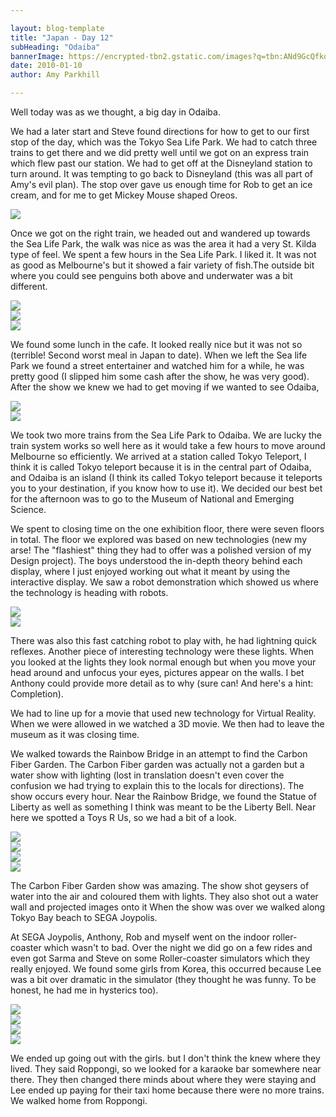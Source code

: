 ```yaml
---

layout: blog-template
title: "Japan - Day 12"
subHeading: "Odaiba"
bannerImage: https://encrypted-tbn2.gstatic.com/images?q=tbn:ANd9GcQfkosNw-i8kfLs6q8nnTX8JtVpH12AcGxjPbHlDfEx_kGjx1ru
date: 2010-01-10
author: Amy Parkhill

---
```

Well today was as we thought, a big day in Odaiba.

We had a later start and Steve found directions for how to get to our first stop of the day, which was the Tokyo Sea Life Park. We had to catch three trains to get there and we did pretty well until we got on an express train which flew past our station. We had to get off at the Disneyland station to turn around. It was tempting to go back to Disneyland (this was all part of Amy's evil plan). The stop over gave us enough time for Rob to get an ice cream, and for me to get Mickey Mouse shaped Oreos.

<div class="center-image"><img src="https://1.bp.blogspot.com/--u0LxAYBi70/WCBb1aeuJmI/AAAAAAAACuw/uS4PCK3MITYOIHAmfrqZrIDDO5Q0S5lqgCLcB/s320/img_4618%255B1%255D.jpg" /></div>

Once we got on the right train, we headed out and wandered up towards the Sea Life Park, the walk was nice as was the area it had a very St. Kilda type of feel. We spent a few hours in the Sea Life Park. I liked it. It was not as good as Melbourne's but it showed a fair variety of fish.The outside bit where you could see penguins both above and underwater was a bit different. 

<div class="center-image"><img src="https://1.bp.blogspot.com/-mjjlnPU2EQk/WCBcIFNHQHI/AAAAAAAACu0/haWZ3cd77LMV4tomCsTLd4uAWOLRWJt-ACLcB/s320/img_4628%255B1%255D.jpg" /></div>
<div class="center-image"><img src="https://1.bp.blogspot.com/-AznJofSMUUg/WCBcOPW4bZI/AAAAAAAACu4/fVLd_BuWYtsSuHKff0LtZsVooBLFRgI8ACLcB/s320/img_4637%255B1%255D.jpg" /></div>
<div class="center-image"><img src="https://3.bp.blogspot.com/-XY7s8rQVxBs/WCBccnh0YlI/AAAAAAAACu8/rZp48tmOtuMGg6wF5pNMiyU5trsdkFydQCLcB/s320/img_4672%255B1%255D.jpg" /></div>

We found some lunch in the cafe. It looked really nice but it was not so (terrible! Second worst meal in Japan to date). When we left the Sea life Park we found a street entertainer and watched him for a while, he was pretty good (I slipped him some cash after the show, he was very good). After the show we knew we had to get moving if we wanted to see Odaiba,

<div class="center-image"><img src="https://2.bp.blogspot.com/-HVYQY9SGqD0/WCLnW-cvafI/AAAAAAAACwM/NO9YFs8yC9YkUFyBaEFLwW2CpkUsXJG9gCLcB/s320/img_4713%255B1%255D.jpg" /></div>
<div class="center-image"><img src="https://2.bp.blogspot.com/-e1no4-cb33M/WCLn5lG-d7I/AAAAAAAACwQ/sH6lmjC5dvYVMxfd0_gMhkcqrFo_yc-1ACLcB/s320/img_4731%255B1%255D.jpg" /></div>

We took two more trains from the Sea Life Park to Odaiba. We are lucky the train system works so well here as it would take a few hours to move around Melbourne so efficiently. We arrived at a station called Tokyo Teleport, I think it is called Tokyo teleport because it is in the central part of Odaiba, and Odaiba is an island (I think its called Tokyo teleport because it teleports you to your destination, if you know how to use it). We decided our best bet for the afternoon was to go to the Museum of National and Emerging Science. 

We spent to closing time on the one exhibition floor, there were seven floors in total. The floor we explored was based on new technologies (new my arse! The "flashiest" thing they had to offer was a polished version of my Design project). The boys understood the in-depth theory behind each display, where I just enjoyed working out what it meant by using the interactive display. We saw a robot demonstration which showed us where the technology is heading with robots.

<div class="center-image"><img src="https://1.bp.blogspot.com/-M6QFiLwL9lo/WCLoZ9jAH8I/AAAAAAAACwU/3lyiW6PWZoYrxQj6K7_qvZqUet5cYy20ACLcB/s320/img_4763%255B1%255D.jpg" /></div>
<div class="center-image"><img src="https://3.bp.blogspot.com/-l1OVZc68R24/WCLpPoKtPuI/AAAAAAAACwg/yROM27_0nB0kjAOMCIqQgqihRZQ6kV6ZwCLcB/s320/img_4789%255B1%255D.jpg" /></div>

There was also this fast catching robot to play with, he had lightning quick reflexes. Another piece of interesting technology were these lights. When you looked at the lights they look normal enough but when you move your head around and unfocus your eyes, pictures appear on the walls. I bet Anthony could provide more detail as to why (sure can! And here's a hint: Completion).

We had to line up for a movie that used new technology for Virtual Reality. When we were allowed in we watched a 3D movie. We then had to leave the museum as it was closing time.

We walked towards the Rainbow Bridge in an attempt to find the Carbon Fiber Garden. The Carbon Fiber garden was actually not a garden but a water show with lighting (lost in translation doesn't even cover the confusion we had trying to explain this to the locals for directions). The show occurs every hour. Near the Rainbow Bridge, we found the Statue of Liberty as well as something I think was meant to be the Liberty Bell. Near here we spotted a Toys R Us, so we had a bit of a look.

<div class="center-image"><img src="https://2.bp.blogspot.com/-LSrGeLEKQlk/WCLp4rv_suI/AAAAAAAACwk/A60St9QrZHMT2XqRzIIsAupTmYF7jzkFACLcB/s320/img_4813%255B1%255D.jpg" /></div>
<div class="center-image"><img src="https://2.bp.blogspot.com/-MVS7x-Kl0aY/WCLqNPjqZqI/AAAAAAAACwo/SJ2yqHyg8KQXvQ7bMACBxRp_oTjFgrzMgCLcB/s320/img_4829%255B1%255D.jpg" /></div>
<div class="center-image"><img src="https://2.bp.blogspot.com/-5BcC8wWL4BY/WCLqrTayJhI/AAAAAAAACww/gqq5VpKGNWA0BgV9A5UiziOWqSM6Ijf0wCLcB/s320/img_4878%255B1%255D.jpg" /></div>
<div class="center-image"><img src="https://4.bp.blogspot.com/-ekDalmKhD2Q/WCLsZLnX1fI/AAAAAAAACw8/7pfeQMlwamkQxeEEBZyWQwJi9wMrIIoVgCLcB/s320/img_5084%255B1%255D.jpg" /></div>

The Carbon Fiber Garden show was amazing. The show shot geysers of water into the air and coloured them with lights. They also shot out a water wall and projected images onto it When the show was over we walked along Tokyo Bay beach to SEGA Joypolis.

At SEGA Joypolis, Anthony, Rob and myself went on the indoor roller-coaster which wasn't to bad. Over the night we did go on a few rides and even got Sarma and Steve on some Roller-coaster simulators which they really enjoyed. We found some girls from Korea, this occurred because Lee was a bit over dramatic in the simulator (they thought he was funny. To be honest, he had me in hysterics too).

<div class="center-image"><img src="https://4.bp.blogspot.com/-9OBYtXkL_Hw/WCLs9XxR94I/AAAAAAAACxA/ZrKlNkfSSCUWR8lu1Ql8lkgFpNFZwyqEgCLcB/s320/img_5110%255B1%255D.jpg" /></div>
<div class="center-image"><img src="https://2.bp.blogspot.com/-EUfmGtBOYik/WCLtmAYo9jI/AAAAAAAACxE/nbLoOmcWg2sF89E6yMXh-RIS3rqKGmLRgCLcB/s320/img_5126%255B1%255D.jpg" /></div>
<div class="center-image"><img src="https://4.bp.blogspot.com/-pEq66DM0Q34/WCLuGkV3GUI/AAAAAAAACxM/NqjpoM7kWis7WyNZcb0GgcicKbtxfNpBwCLcB/s320/DSC_0378%255B1%255D.jpg" /></div>
<div class="center-image"><img src="https://4.bp.blogspot.com/-z7dqfFBkDZM/WCLuT6DGwRI/AAAAAAAACxQ/HtZZ6AjUO6g6TNjxQaXT9OajMvApNk4NQCLcB/s320/DSC_0367%255B1%255D.jpg" /></div>

We ended up going out with the girls. but I don't think the knew where they lived. They said Roppongi, so we looked for a karaoke bar somewhere near there. They then changed there minds about where they were staying and Lee ended up paying for their taxi home because there were no more trains. We walked home from Roppongi.